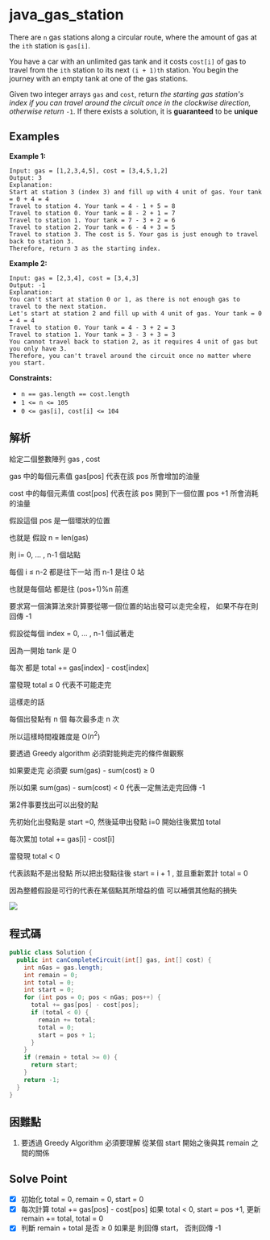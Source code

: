 # java_gas_station

There are `n` gas stations along a circular route, where the amount of gas at the `ith` station is `gas[i]`.

You have a car with an unlimited gas tank and it costs `cost[i]` of gas to travel from the `ith` station to its next `(i + 1)th` station. You begin the journey with an empty tank at one of the gas stations.

Given two integer arrays `gas` and `cost`, return *the starting gas station's index if you can travel around the circuit once in the clockwise direction, otherwise return* `-1`. If there exists a solution, it is **guaranteed** to be **unique**

## Examples

**Example 1:**

```
Input: gas = [1,2,3,4,5], cost = [3,4,5,1,2]
Output: 3
Explanation:
Start at station 3 (index 3) and fill up with 4 unit of gas. Your tank = 0 + 4 = 4
Travel to station 4. Your tank = 4 - 1 + 5 = 8
Travel to station 0. Your tank = 8 - 2 + 1 = 7
Travel to station 1. Your tank = 7 - 3 + 2 = 6
Travel to station 2. Your tank = 6 - 4 + 3 = 5
Travel to station 3. The cost is 5. Your gas is just enough to travel back to station 3.
Therefore, return 3 as the starting index.

```

**Example 2:**

```
Input: gas = [2,3,4], cost = [3,4,3]
Output: -1
Explanation:
You can't start at station 0 or 1, as there is not enough gas to travel to the next station.
Let's start at station 2 and fill up with 4 unit of gas. Your tank = 0 + 4 = 4
Travel to station 0. Your tank = 4 - 3 + 2 = 3
Travel to station 1. Your tank = 3 - 3 + 3 = 3
You cannot travel back to station 2, as it requires 4 unit of gas but you only have 3.
Therefore, you can't travel around the circuit once no matter where you start.

```

**Constraints:**

- `n == gas.length == cost.length`
- `1 <= n <= 105`
- `0 <= gas[i], cost[i] <= 104`

## 解析

給定二個整數陣列 gas , cost

gas 中的每個元素值 gas[pos] 代表在該 pos 所會增加的油量

cost 中的每個元素值 cost[pos] 代表在該 pos 開到下一個位置 pos +1 所會消耗的油量

假設這個 pos 是一個環狀的位置

也就是 假設 n = len(gas) 

則 i= 0, … , n-1 個站點

每個 i ≤ n-2 都是往下一站  而 n-1 是往 0 站

也就是每個站 都是往 (pos+1)%n 前進

要求寫一個演算法來計算要從哪一個位置的站出發可以走完全程， 如果不存在則回傳 -1

假設從每個 index = 0, … , n-1 個試著走

因為一開始 tank 是 0

每次 都是 total += gas[index] - cost[index]

當發現 total ≤ 0 代表不可能走完

這樣走的話

每個出發點有 n 個 每次最多走 n 次

所以這樣時間複雜度是 O($n^2$) 

要透過 Greedy algorithm 必須對能夠走完的條件做觀察

如果要走完 必須要 sum(gas) - sum(cost) ≥ 0 

所以如果 sum(gas) - sum(cost) < 0 代表一定無法走完回傳 -1

第2件事要找出可以出發的點 

先初始化出發點是 start =0, 然後延申出發點 i=0 開始往後累加 total 

每次累加 total += gas[i] - cost[i]

當發現 total < 0

代表該點不是出發點 所以把出發點往後 start = i + 1 , 並且重新累計 total = 0

因為整體假設是可行的代表在某個點其所增益的值 可以補償其他點的損失

![](https://i.imgur.com/Onk71ac.png)

## 程式碼
```java
public class Solution {
  public int canCompleteCircuit(int[] gas, int[] cost) {
    int nGas = gas.length;
    int remain = 0;
    int total = 0;
    int start = 0;
    for (int pos = 0; pos < nGas; pos++) {
      total += gas[pos] - cost[pos];
      if (total < 0) {
        remain += total;
        total = 0;
        start = pos + 1;
      }
    }
    if (remain + total >= 0) {
      return start;
    }
    return -1;
  }
}
```
## 困難點

1. 要透過 Greedy Algorithm 必須要理解 從某個 start 開始之後與其 remain 之間的關係

## Solve Point

- [x]  初始化 total = 0, remain = 0, start = 0
- [x]  每次計算 total += gas[pos] - cost[pos] 如果 total  < 0, start = pos +1,  更新 remain += total, total = 0
- [x]  判斷 remain + total 是否 ≥ 0 如果是 則回傳 start， 否則回傳 -1